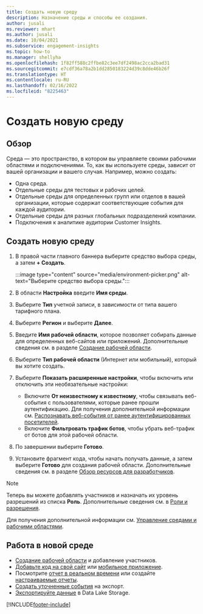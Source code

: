 ```yaml
---
title: Создать новую среду
description: Назначение среды и способы ее создания.
author: jusali
ms.reviewer: mhart
ms.author: jusali
ms.date: 10/04/2021
ms.subservice: engagement-insights
ms.topic: how-to
ms.manager: shellyha
ms.openlocfilehash: 1f82ff588c2ffbe82c3ee7df2498ac2cca2bad31
ms.sourcegitcommit: e7cdf36a78a2b1dd2850183224d39c8dde46b26f
ms.translationtype: HT
ms.contentlocale: ru-RU
ms.lasthandoff: 02/16/2022
ms.locfileid: "8225463"
---
```

# <a name="create-a-new-environment"></a>Создать новую среду 

## <a name="overview"></a>Обзор

Среда — это пространство, в котором вы управляете своими рабочими областями и подключениями. То, как вы используете среды, зависит от вашей организации и вашего случая. Например, можно создать:

- Одна среда.
- Отдельные среды для тестовых и рабочих целей.
- Отдельные среды для определенных групп или отделов в вашей организации, которые содержат соответствующие события для каждой аудитории.
- Отдельные среды для разных глобальных подразделений компании.
- Подключения к аналитике аудитории Customer Insights.

## <a name="create-a-new-environment"></a>Создать новую среду

1. В правой части главного баннера выберите средство выбора среды, а затем **+ Создать**.

   :::image type="content" source="media/environment-picker.png" alt-text="Выберите средство выбора среды.":::

1. В области **Настройка** введите **Имя среды**.

1. Выберите **Тип** учетной записи, в зависимости от типа вашего тарифного плана.

1. Выберите **Регион** и выберите **Далее**. 

1. Введите **Имя рабочей области**, которое позволяет собирать данные для определенных веб-сайтов или приложений. Дополнительные сведения см. в разделе [Создание рабочей области](create-workspace.md).

1. Выберите **Тип рабочей области** (Интернет или мобильный), который вы хотите создать. 

1. Выберите **Показать расширенные настройки**, чтобы включить или отключить эти необязательные настройки:

   - Включите **От неизвестному к известному**, чтобы связывать веб-события с пользователями, которые ранее прошли аутентификацию. Для получения дополнительной информации см. [Распознавать веб-события от ранее аутентифицированных посетителей](unknown-to-known.md).
   - Включите **Фильтровать трафик ботов**, чтобы убрать веб-трафик от ботов для этой рабочей области. 

1. По завершении выберите **Готово**. 

1. Установите фрагмент кода, чтобы начать получать данные, а затем выберите **Готово** для создания рабочей области. Дополнительные сведения см. в разделе [Обзор ресурсов для разработчиков](developer-resources.md).

> [!NOTE]
> Теперь вы можете добавлять участников и назначать их уровень разрешений из списка **Роль**. Дополнительные сведения см. в [Роли и разрешения](user-roles.md). 

Для получения дополнительной информации см. [Управление средами и рабочими областями](manage-environments-workspaces.md).

## <a name="work-with-your-new-environment"></a>Работа в новой среде

- [Создание рабочей области](../engagement-insights/create-workspace.md) и добавление участников.
- [Добавьте код на свой сайт](../engagement-insights/instrument-website.md) или [мобильное приложение](../engagement-insights/developer-resources.md#capture-events-from-mobile-apps).
- Посмотрите [отчет в реальном времени](../engagement-insights/view-reports.md) или создайте [настраиваемые отчеты](../engagement-insights/custom-reports.md).
- [Создать уточненные события](../engagement-insights/refined-events.md) на экспорт.
- [Экспортируйте данные](../engagement-insights/export-events.md) в Data Lake Storage.

[!INCLUDE[footer-include](../includes/footer-banner.md)]
